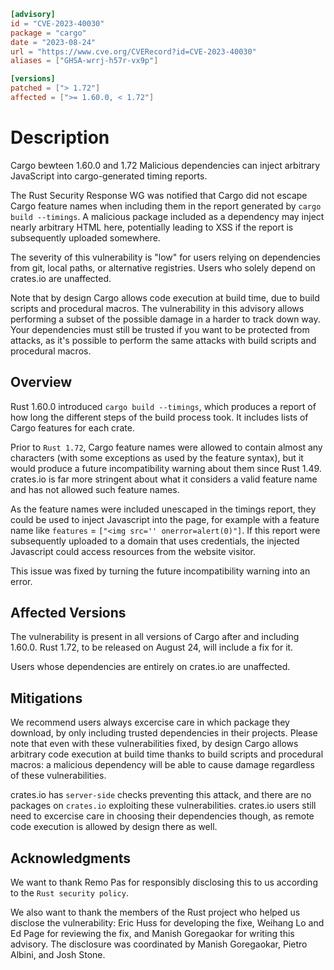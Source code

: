 ```toml
[advisory]
id = "CVE-2023-40030"
package = "cargo"
date = "2023-08-24"
url = "https://www.cve.org/CVERecord?id=CVE-2023-40030"
aliases = ["GHSA-wrrj-h57r-vx9p"]

[versions]
patched = ["> 1.72"]
affected = [">= 1.60.0, < 1.72"]
```

# Description 

Cargo bewteen 1.60.0 and 1.72 Malicious dependencies can inject arbitrary JavaScript into cargo-generated timing reports.

The Rust Security Response WG was notified that Cargo did not escape Cargo feature names when including them in the report generated by `cargo build --timings`. A malicious package included as a dependency may inject nearly arbitrary HTML here, potentially leading to XSS if the report is subsequently uploaded somewhere.

The severity of this vulnerability is "low" for users relying on dependencies from git, local paths, or alternative registries. Users who solely depend on crates.io are unaffected.

Note that by design Cargo allows code execution at build time, due to build scripts and procedural macros. The vulnerability in this advisory allows performing a subset of the possible damage in a harder to track down way. Your dependencies must still be trusted if you want to be protected from attacks, as it's possible to perform the same attacks with build scripts and procedural macros.

## Overview

Rust 1.60.0 introduced `cargo build --timings`, which produces a report of how long the different steps of the build process took. It includes lists of Cargo features for each crate.

Prior to `Rust 1.72`, Cargo feature names were allowed to contain almost any characters (with some exceptions as used by the feature syntax), but it would produce a future incompatibility warning about them since Rust 1.49. crates.io is far more stringent about what it considers a valid feature name and has not allowed such feature names.

As the feature names were included unescaped in the timings report, they could be used to inject Javascript into the page, for example with a feature name like `features` = `["<img src='' onerror=alert(0)"]`. If this report were subsequently uploaded to a domain that uses credentials, the injected Javascript could access resources from the website visitor.

This issue was fixed by turning the future incompatibility warning into an error.

## Affected Versions

The vulnerability is present in all versions of Cargo after and including 1.60.0. Rust 1.72, to be released on August 24, will include a fix for it.

Users whose dependencies are entirely on crates.io are unaffected.

## Mitigations

We recommend users always excercise care in which package they download, by only including trusted dependencies in their projects. Please note that even with these vulnerabilities fixed, by design Cargo allows arbitrary code execution at build time thanks to build scripts and procedural macros: a malicious dependency will be able to cause damage regardless of these vulnerabilities.

crates.io has `server-side` checks preventing this attack, and there are no packages on `crates.io` exploiting these vulnerabilities. crates.io users still need to excercise care in choosing their dependencies though, as remote code execution is allowed by design there as well.

## Acknowledgments

We want to thank Remo Pas for responsibly disclosing this to us according to the `Rust security policy`.

We also want to thank the members of the Rust project who helped us disclose the vulnerability: Eric Huss for developing the fixe, Weihang Lo and Ed Page for reviewing the fix, and Manish Goregaokar for writing this advisory. The disclosure was coordinated by Manish Goregaokar, Pietro Albini, and Josh Stone.

